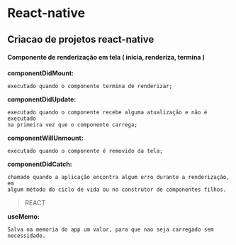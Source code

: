 # React-native

## Criacao de projetos react-native

#### Componente de renderização em tela ( inicia, renderiza, termina )

**componentDidMount:** 
```
executado quando o componente termina de renderizar;
```

**componentDidUpdate:** 
```
executado quando o componente recebe alguma atualização	e não é executado 
na primeira vez que o componente carrega;
```

**componentWillUnmount:**
```
executado quando o componente é removido da tela;
```

**componentDidCatch:** 
```
chamado quando a aplicação encontra algum erro durante a renderização, em 
algum método do ciclo de vida ou no construtor de componentes filhos.
```

> REACT

**useMemo:** 
```
Salva na memoria do app um valor, para que nao seja carregado sem necessidade.
```
 
